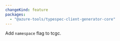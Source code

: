 ```yaml
---
changeKind: feature
packages:
  - "@azure-tools/typespec-client-generator-core"
---
```


Add `namespace` flag to tcgc.